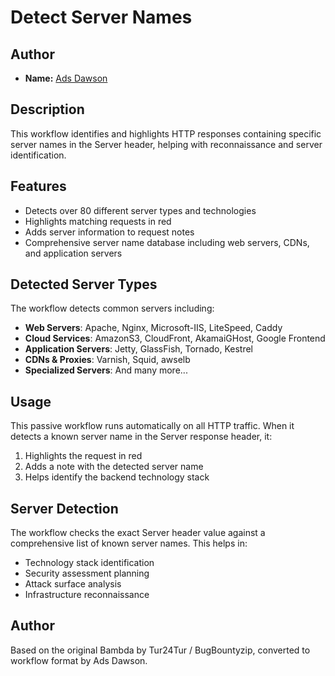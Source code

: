 # Detect Server Names

## Author
- **Name:** [Ads Dawson](https://github.com/GangGreenTemperTatum)

## Description
This workflow identifies and highlights HTTP responses containing specific server names in the Server header, helping with reconnaissance and server identification.

## Features

- Detects over 80 different server types and technologies
- Highlights matching requests in red
- Adds server information to request notes
- Comprehensive server name database including web servers, CDNs, and application servers

## Detected Server Types

The workflow detects common servers including:

- **Web Servers**: Apache, Nginx, Microsoft-IIS, LiteSpeed, Caddy
- **Cloud Services**: AmazonS3, CloudFront, AkamaiGHost, Google Frontend
- **Application Servers**: Jetty, GlassFish, Tornado, Kestrel
- **CDNs & Proxies**: Varnish, Squid, awselb
- **Specialized Servers**: And many more...

## Usage

This passive workflow runs automatically on all HTTP traffic. When it detects a known server name in the Server response header, it:

1. Highlights the request in red
2. Adds a note with the detected server name
3. Helps identify the backend technology stack

## Server Detection

The workflow checks the exact Server header value against a comprehensive list of known server names. This helps in:

- Technology stack identification
- Security assessment planning
- Attack surface analysis
- Infrastructure reconnaissance

## Author

Based on the original Bambda by Tur24Tur / BugBountyzip, converted to workflow format by Ads Dawson.